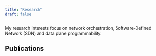 ```yaml
---
title: "Research"
draft: false
---
```


My research interests focus on network orchestration, Software-Defined Network (SDN) and data plane programmability.

## Publications

